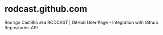 rodcast.github.com
==================

Rodrigo Castilho aka RODCAST | GitHub User Page - Integration with Github Repositories API
